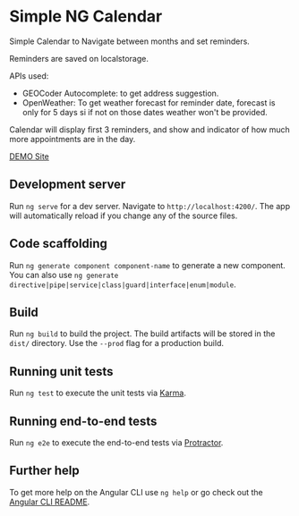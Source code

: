 # Simple NG Calendar

Simple Calendar to Navigate between months and set reminders.

Reminders are saved on localstorage.

APIs used:

- GEOCoder Autocomplete: to get address suggestion.
- OpenWeather: To get weather forecast for reminder date, forecast is only for 5 days si if not on those dates weather won't be provided.

Calendar will display first 3 reminders, and show and indicator of how much more appointments are in the day.

[DEMO Site](https://nifty-mestorf-ad51e0.netlify.app/)

## Development server

Run `ng serve` for a dev server. Navigate to `http://localhost:4200/`. The app will automatically reload if you change any of the source files.

## Code scaffolding

Run `ng generate component component-name` to generate a new component. You can also use `ng generate directive|pipe|service|class|guard|interface|enum|module`.

## Build

Run `ng build` to build the project. The build artifacts will be stored in the `dist/` directory. Use the `--prod` flag for a production build.

## Running unit tests

Run `ng test` to execute the unit tests via [Karma](https://karma-runner.github.io).

## Running end-to-end tests

Run `ng e2e` to execute the end-to-end tests via [Protractor](http://www.protractortest.org/).

## Further help

To get more help on the Angular CLI use `ng help` or go check out the [Angular CLI README](https://github.com/angular/angular-cli/blob/master/README.md).
